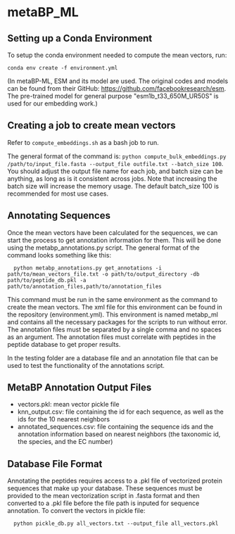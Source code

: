 # metaBP_ML

## Setting up a Conda Environment 

To setup the conda environment needed to compute the mean vectors, run:

`conda env create -f environment.yml`

(In metaBP-ML, ESM and its model are used. The original codes and models can be found from their GitHub: https://github.com/facebookresearch/esm. The pre-trained model for general purpose "esm1b_t33_650M_UR50S" is used for our embedding work.)

## Creating a job to create mean vectors

Refer to `compute_embeddings.sh` as a bash job to run. 

The general format of the command is: `python compute_bulk_embeddings.py /path/to/input_file.fasta --output_file outfile.txt --batch_size 100`.
You should adjust the output file name for each job, and batch size can be anything, as long as is it consistent across jobs. Note that increasing the batch size will increase the memory usage. The default batch_size 100 is recommended for most use cases.

## Annotating Sequences
Once the mean vectors have been calculated for the sequences, we can start the process to get annotation information for them. This will be done using the metabp_annotations.py script. 
The general format of the command looks something like this:
```
  python metabp_annotations.py get_annotations -i path/to/mean_vectors_file.txt -o path/to/output_directory -db path/to/peptide_db.pkl -a path/to/annotation_files,path/to/annotation_files
```
This command must be run in the same environment as the command to create the mean vectors. The xml file for this environment can be found in the repository (environment.yml). This environment is named metabp_ml and contains all the necessary packages for the scripts to run without error. The annotation files must be separated by a single comma and no spaces as an argument. The annotation files must correlate with peptides in the peptide database to get proper results.

In the testing folder are a database file and an annotation file that can be used to test the functionality of the annotations script.

## MetaBP Annotation Output Files
- vectors.pkl: mean vector pickle file
- knn_output.csv: file containing the id for each sequence, as well as the ids for the 10 nearest neighbors
- annotated_sequences.csv: file containing the sequence ids and the annotation information based on nearest neighbors (the taxonomic id, the species, and the EC number)

## Database File Format
Annotating the peptides requires access to a .pkl file of vectorized protein sequences that make up your database. These sequences must be provided to the mean vectorization script in .fasta format and then converted to a .pkl file before the file path is inputed for sequence annotation.
To convert the vectors in pickle file:
```
  python pickle_db.py all_vectors.txt --output_file all_vectors.pkl
```
